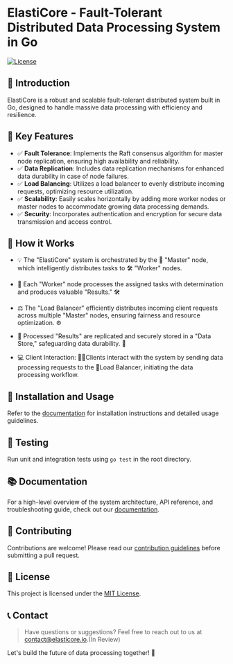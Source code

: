 # ElastiCore - Fault-Tolerant Distributed Data Processing System in Go 

[![License](https://img.shields.io/badge/license-MIT-blue.svg)](https://opensource.org/licenses/MIT)

## 📜 Introduction

ElastiCore is a robust and scalable fault-tolerant distributed system built in Go, designed to handle massive data processing with efficiency and resilience.

## 🎯 Key Features

- ✅ **Fault Tolerance**: Implements the Raft consensus algorithm for master node replication, ensuring high availability and reliability.
- ✅ **Data Replication**: Includes data replication mechanisms for enhanced data durability in case of node failures.
- ✅ **Load Balancing**: Utilizes a load balancer to evenly distribute incoming requests, optimizing resource utilization.
- ✅ **Scalability**: Easily scales horizontally by adding more worker nodes or master nodes to accommodate growing data processing demands.
- ✅ **Security**: Incorporates authentication and encryption for secure data transmission and access control.


## 🚀 How it Works 

- 💡 The "ElastiCore" system is orchestrated by the 🧠 "Master" node, which intelligently distributes tasks to 🛠️ "Worker" nodes.

- 💪 Each "Worker" node processes the assigned tasks with determination and produces valuable "Results." 🛠️

- ⚖️ The "Load Balancer" efficiently distributes incoming client requests across multiple "Master" nodes, ensuring fairness and resource optimization. ⚙️

- 💾 Processed "Results" are replicated and securely stored in a "Data Store," safeguarding data durability. 📂

- 💻 Client Interaction: 🧑‍💻Clients interact with the system by sending data processing requests to the 🚦Load Balancer, initiating the data processing workflow.
  
## 🔧 Installation and Usage

Refer to the [documentation](docs/deployment.md) for installation instructions and detailed usage guidelines.

## 🧪 Testing

Run unit and integration tests using `go test` in the root directory.

## 📚 Documentation

For a high-level overview of the system architecture, API reference, and troubleshooting guide, check out our [documentation](docs).

## 📝 Contributing

Contributions are welcome! Please read our [contribution guidelines](CONTRIBUTING.md) before submitting a pull request.

## 📃 License

This project is licensed under the [MIT License](LICENSE).

## 📞 Contact

> Have questions or suggestions? Feel free to reach out to us at contact@elasticore.io.(In Review)

Let's build the future of data processing together! 🌟

